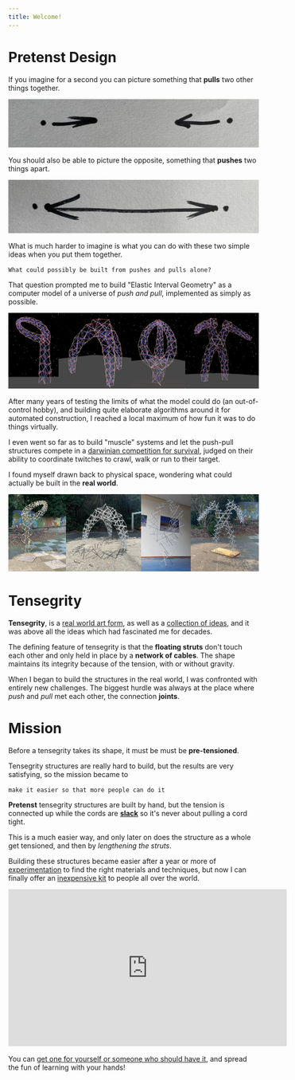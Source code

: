 ```yaml
---
title: Welcome!
---
```


# Pretenst Design

If you imagine for a second you can picture something that **pulls** two other things together.

![pull](/images/home/pull.jpg)

You should also be able to picture the opposite, something that **pushes** two things apart.

![push](/images/home/push.jpg)

What is much harder to imagine is what you can do with these two simple ideas when you put them together.

    What could possibly be built from pushes and pulls alone?

That question prompted me to build "Elastic Interval Geometry" as a computer model of a universe of *push and pull*, implemented as simply as possible.

![complex models](/images/home/complex-models.jpg)

After many years of testing the limits of what the model could do (an out-of-control hobby), and building quite elaborate algorithms around it for automated construction, I reached a local maximum of how fun it was to do things virtually.

I even went so far as to build "muscle" systems and let the push-pull structures compete in a [darwinian competition for survival](https://pretenst.com/app/#evolution), judged on their ability to coordinate twitches to crawl, walk or run to their target.

I found myself drawn back to physical space, wondering what could actually be built in the **real world**. 

![real models](/images/home/real-models.jpg)

# Tensegrity

**Tensegrity**, is a [real world art form](http://kennethsnelson.net/), as well as a [collection of ideas](https://books.google.nl/books/about/A_Fuller_Explanation.html?id=G8zttcNdKBAC), and it was above all the ideas which had fascinated me for decades.

The defining feature of tensegrity is that the **floating struts** don't touch each other and only held in place by a **network of cables**. The shape maintains its integrity because of the tension, with or without gravity.

When I began to build the structures in the real world, I was confronted with entirely new challenges. The biggest hurdle was always at the place where *push* and *pull* met each other, the connection **joints**.

# Mission

Before a tensegrity takes its shape, it must be must be **pre-tensioned**.

Tensegrity structures are really hard to build, but the results are very satisfying, so the mission became to

    make it easier so that more people can do it

**Pretenst** tensegrity structures are built by hand, but the tension is connected up while the cords are [**slack**](https://subgenius.fandom.com/wiki/Slack) so it's never about pulling a cord tight.

This is a much easier way, and only later on does the structure as a whole get tensioned, and then by *lengthening the struts*.

Building these structures became easier after a year or more of [experimentation](construction/2020/06/15/prefab-tension-1) to find the right materials and techniques, but now I can finally offer an [inexpensive kit](https://getpretenst.com/) to people all over the world.

<iframe width="560" height="315" src="https://www.youtube.com/embed/SJGDPl3rhwg" title="YouTube video player" frameborder="0" allow="accelerometer; autoplay; clipboard-write; encrypted-media; gyroscope; picture-in-picture" allowfullscreen></iframe>

You can [get one for yourself or someone who should have it](https://getpretenst.com/), and spread the fun of learning with your hands!
